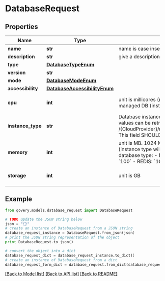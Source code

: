 # DatabaseRequest


## Properties

Name | Type | Description | Notes
------------ | ------------- | ------------- | -------------
**name** | **str** | name is case insensitive | 
**description** | **str** | give a description to this database | [optional] 
**type** | [**DatabaseTypeEnum**](DatabaseTypeEnum.md) |  | 
**version** | **str** |  | 
**mode** | [**DatabaseModeEnum**](DatabaseModeEnum.md) |  | 
**accessibility** | [**DatabaseAccessibilityEnum**](DatabaseAccessibilityEnum.md) |  | [optional] 
**cpu** | **int** | unit is millicores (m). 1000m &#x3D; 1 cpu This field will be ignored for managed DB (instance type will be used instead).  | [optional] [default to 250]
**instance_type** | **str** | Database instance type to be used for this database. The list of values can be retrieved via the endpoint /{CloudProvider}/managedDatabase/instanceType/{region}/{dbType}. This field SHOULD NOT be set for container DB. | [optional] 
**memory** | **int** | unit is MB. 1024 MB &#x3D; 1GB This field will be ignored for managed DB (instance type will be used instead). Default value is linked to the database type: - MANAGED: &#x60;100&#x60; - CONTAINER   - POSTGRES: &#x60;100&#x60;   - REDIS: &#x60;100&#x60;   - MYSQL: &#x60;512&#x60;   - MONGODB: &#x60;256&#x60;  | [optional] 
**storage** | **int** | unit is GB | [optional] [default to 10]

## Example

```python
from qovery.models.database_request import DatabaseRequest

# TODO update the JSON string below
json = "{}"
# create an instance of DatabaseRequest from a JSON string
database_request_instance = DatabaseRequest.from_json(json)
# print the JSON string representation of the object
print DatabaseRequest.to_json()

# convert the object into a dict
database_request_dict = database_request_instance.to_dict()
# create an instance of DatabaseRequest from a dict
database_request_form_dict = database_request.from_dict(database_request_dict)
```
[[Back to Model list]](../README.md#documentation-for-models) [[Back to API list]](../README.md#documentation-for-api-endpoints) [[Back to README]](../README.md)


